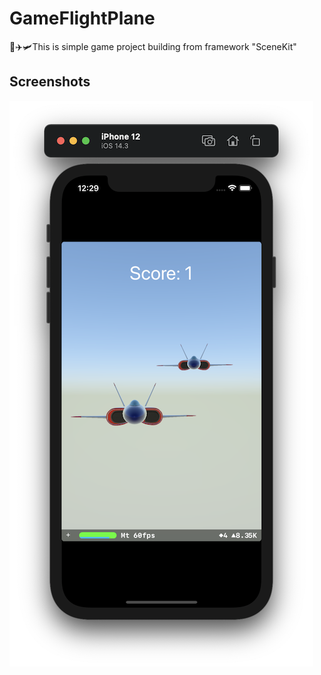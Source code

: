 # GameFlightPlane
🚀✈️🛩This is simple game project building from framework "SceneKit"

## Screenshots
![](https://github.com/IsaikinSergei/GameFlightPlane/blob/master/GameFlightPlane/Screenshots/Снимок%20экрана%202020-12-31%20в%2000.29.32.png?raw=true)
![]()
![]()

